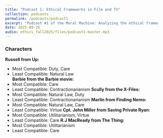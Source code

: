 ```yaml
---
title: "Podcast 1: Ethical Frameworks in Film and TV"
collection: podcasts
permalink: /podcasts/podcast1
excerpt: "Podcast #1 of the Moral Machine: Analyzing the ethical frameworks of film and TV characters."
date: 2025-09-26
audio: ethics_fall2025/files/podcast1-master.mp3
---
```


### Characters
**Russell from Up:**  
-  Most Compatible: Duty, Care
-  Least Compatible: Natural Law   
**Barbie from the Barbie movie:**  
-  Most Compatible: Care
-  Least Compatible: Contractionarianism
**Scully from the X-Files:**  
-  Most Compatible: Natural Law, Duty
-  Least Compatible: Contractionarianism
**Marlin from Finding Nemo:**
-  Most Compatible: Natural Law, Care
-  Least Compatible: Virtue
**Cpt. John Miller from Saving Private Ryan:**
-  Most Compatible: Utilitarianism, Virtue
-  Least Compatible: Care
**R.J MacReady from The Thing:**
-  Most Compatible: Utilitarianism
-  Least Compatible: Care
